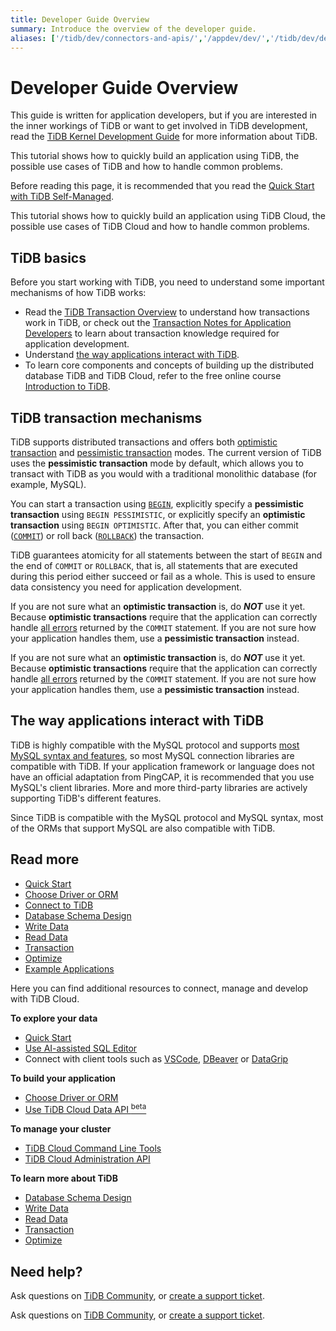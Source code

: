 ```yaml
---
title: Developer Guide Overview
summary: Introduce the overview of the developer guide.
aliases: ['/tidb/dev/connectors-and-apis/','/appdev/dev/','/tidb/dev/dev-guide-outdated-for-laravel']
---
```


# Developer Guide Overview

This guide is written for application developers, but if you are interested in the inner workings of TiDB or want to get involved in TiDB development, read the [TiDB Kernel Development Guide](https://pingcap.github.io/tidb-dev-guide/) for more information about TiDB.

<CustomContent platform="tidb">

This tutorial shows how to quickly build an application using TiDB, the possible use cases of TiDB and how to handle common problems.

Before reading this page, it is recommended that you read the [Quick Start with TiDB Self-Managed](/quick-start-with-tidb.md).

</CustomContent>

<CustomContent platform="tidb-cloud">

This tutorial shows how to quickly build an application using TiDB Cloud, the possible use cases of TiDB Cloud and how to handle common problems.

</CustomContent>

## TiDB basics

Before you start working with TiDB, you need to understand some important mechanisms of how TiDB works:

- Read the [TiDB Transaction Overview](/transaction-overview.md) to understand how transactions work in TiDB, or check out the [Transaction Notes for Application Developers](/develop/dev-guide-transaction-overview.md) to learn about transaction knowledge required for application development.
- Understand [the way applications interact with TiDB](#the-way-applications-interact-with-tidb).
- To learn core components and concepts of building up the distributed database TiDB and TiDB Cloud, refer to the free online course [Introduction to TiDB](https://eng.edu.pingcap.com/catalog/info/id:203/?utm_source=docs-dev-guide).

## TiDB transaction mechanisms

TiDB supports distributed transactions and offers both [optimistic transaction](/optimistic-transaction.md) and [pessimistic transaction](/pessimistic-transaction.md) modes. The current version of TiDB uses the **pessimistic transaction** mode by default, which allows you to transact with TiDB as you would with a traditional monolithic database (for example, MySQL).

You can start a transaction using [`BEGIN`](/sql-statements/sql-statement-begin.md), explicitly specify a **pessimistic transaction** using `BEGIN PESSIMISTIC`, or explicitly specify an **optimistic transaction** using `BEGIN OPTIMISTIC`. After that, you can either commit ([`COMMIT`](/sql-statements/sql-statement-commit.md)) or roll back ([`ROLLBACK`](/sql-statements/sql-statement-rollback.md)) the transaction.

TiDB guarantees atomicity for all statements between the start of `BEGIN` and the end of `COMMIT` or `ROLLBACK`, that is, all statements that are executed during this period either succeed or fail as a whole. This is used to ensure data consistency you need for application development.

<CustomContent platform="tidb">

If you are not sure what an **optimistic transaction** is, do **_NOT_** use it yet. Because **optimistic transactions** require that the application can correctly handle [all errors](/error-codes.md) returned by the `COMMIT` statement. If you are not sure how your application handles them, use a **pessimistic transaction** instead.

</CustomContent>

<CustomContent platform="tidb-cloud">

If you are not sure what an **optimistic transaction** is, do **_NOT_** use it yet. Because **optimistic transactions** require that the application can correctly handle [all errors](https://docs.pingcap.com/tidb/stable/error-codes) returned by the `COMMIT` statement. If you are not sure how your application handles them, use a **pessimistic transaction** instead.

</CustomContent>

## The way applications interact with TiDB

TiDB is highly compatible with the MySQL protocol and supports [most MySQL syntax and features](/mysql-compatibility.md), so most MySQL connection libraries are compatible with TiDB. If your application framework or language does not have an official adaptation from PingCAP, it is recommended that you use MySQL's client libraries. More and more third-party libraries are actively supporting TiDB's different features.

Since TiDB is compatible with the MySQL protocol and MySQL syntax, most of the ORMs that support MySQL are also compatible with TiDB.

## Read more

<CustomContent platform="tidb">

- [Quick Start](/develop/dev-guide-build-cluster-in-cloud.md)
- [Choose Driver or ORM](/develop/dev-guide-choose-driver-or-orm.md)
- [Connect to TiDB](/develop/dev-guide-connect-to-tidb.md)
- [Database Schema Design](/develop/dev-guide-schema-design-overview.md)
- [Write Data](/develop/dev-guide-insert-data.md)
- [Read Data](/develop/dev-guide-get-data-from-single-table.md)
- [Transaction](/develop/dev-guide-transaction-overview.md)
- [Optimize](/develop/dev-guide-optimize-sql-overview.md)
- [Example Applications](/develop/dev-guide-sample-application-java-spring-boot.md)

</CustomContent>

<CustomContent platform="tidb-cloud">

Here you can find additional resources to connect, manage and develop with TiDB Cloud.

**To explore your data**

- [Quick Start](/develop/dev-guide-build-cluster-in-cloud.md)
- [Use AI-assisted SQL Editor](/tidb-cloud/explore-data-with-chat2query.md)
- Connect with client tools such as [VSCode](/develop/dev-guide-gui-vscode-sqltools.md), [DBeaver](/develop/dev-guide-gui-dbeaver.md) or [DataGrip](/develop/dev-guide-gui-datagrip.md)

**To build your application**

- [Choose Driver or ORM](/develop/dev-guide-choose-driver-or-orm.md)
- [Use TiDB Cloud Data API <sup>beta</sup>](/tidb-cloud/data-service-overview.md)

**To manage your cluster**

- [TiDB Cloud Command Line Tools](/tidb-cloud/get-started-with-cli.md)
- [TiDB Cloud Administration API](/tidb-cloud/api-overview.md)

**To learn more about TiDB**

- [Database Schema Design](/develop/dev-guide-schema-design-overview.md)
- [Write Data](/develop/dev-guide-insert-data.md)
- [Read Data](/develop/dev-guide-get-data-from-single-table.md)
- [Transaction](/develop/dev-guide-transaction-overview.md)
- [Optimize](/develop/dev-guide-optimize-sql-overview.md)

</CustomContent>

## Need help?

<CustomContent platform="tidb">

Ask questions on [TiDB Community](https://ask.pingcap.com/), or [create a support ticket](/support.md).

</CustomContent>

<CustomContent platform="tidb-cloud">

Ask questions on [TiDB Community](https://ask.pingcap.com/), or [create a support ticket](https://support.pingcap.com/).

</CustomContent>